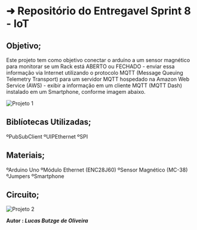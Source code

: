 
# ➜ Repositório do Entregavel Sprint 8 - IoT

## Objetivo;
Este projeto tem como objetivo conectar o arduíno a um sensor magnético para monitorar se um Rack está ABERTO ou FECHADO - enviar essa informação via Internet
utilizando o protocolo MQTT (Message Queuing Telemetry Transport) para um servidor MQTT hospedado na Amazon Web Service (AWS) - exibir a informação 
em um cliente MQTT (MQTT Dash) instalado em um Smartphone, conforme imagem abaixo.

![Projeto 1](https://user-images.githubusercontent.com/78054160/106751642-3763f000-6608-11eb-835d-d35a99a629a1.png)


## Biblíotecas Utilizadas;
ºPubSubClient
ºUIPEthernet
ºSPI


## Materiais;
ºArduino Uno
ºMódulo Ethernet (ENC28J60)
ºSensor Magnético (MC-38)
ºJumpers
ºSmartphone

## Circuito;

![Projeto 2](https://user-images.githubusercontent.com/78054160/106751865-8f025b80-6608-11eb-964a-313256726413.png)

<b>Autor : <i>Lucas Butzge de Oliveira
